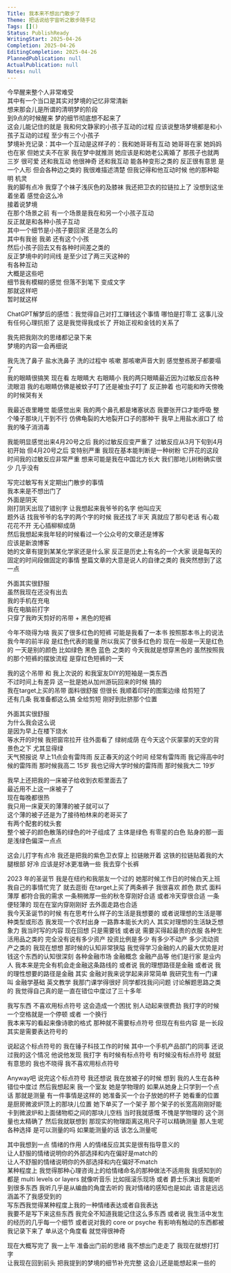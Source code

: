 ```yaml
---  
Title: 我本来不想出门散步了  
Theme: 把话说给宇宙听之散步随手记  
Tags: []()  
Status: PublishReady  
WritingStart: 2025-04-26  
Completion: 2025-04-26  
EditingCompletion: 2025-04-26  
PlannedPublication: null  
ActualPublication: null  
Notes: null  
---  
```

今早醒来整个人非常难受  
其中有一个当口是其实对梦境的记忆非常清新  
想来那会儿是所谓的清明梦的阶段  
到9点的时候醒来 梦的细节彻底想不起来了  
这会儿能记住的就是 我和何文静家的小孩子互动的过程 应该说整场梦境都是和小孩子互动的过程 至少有三个小孩子  
梦境补充记录：其中一个互动是这样子的：我和她哥哥有互动 她哥哥在家 她妈妈也在家 但她丈夫不在家 我在梦中就推测 她应该是和她老公离婚了 那孩子也就两三岁 很可爱 还和我互动  他很神奇 还和我互动 能各种变形之类的 反正很有意思 是一个人形 但会各种边之类的 我很难描述清楚 但我记得和他互动时候 他的那种聪明 机灵   
我的脚有点冷 我穿了个袜子浅灰色的及膝袜 我还把卫衣的拉链拉上了 没想到这坐着坐着 感觉会这么冷  
接着说梦境  
在那个场景之前 有一个场景是我在和另一个小孩子互动  
反正就是和各种小孩子互动  
其中一个细节是小孩子要回家 还是怎么的  
其中有我爸 我弟 还有这个小孩   
然后小孩子回去又有各种时间差之类的   
反正梦境中的时间线 是至少过了两三天这种的  
有各种互动  
大概是这些吧  
细节我有模糊的感觉 但落不到笔下 变成文字   
那就这样吧  
暂时就这样  
  
ChatGPT解梦后的感悟：我觉得自己对打工赚钱这个事情 哪怕是打零工 这事儿没有任何心理抗拒了 这是我觉得我成长了 开始正视和金钱的关系了  
  
我先把我刚次的思绪都记录下来  
梦境的内容一会再细说  
  
我先洗了鼻子 盐水洗鼻子 洗的过程中 咳嗽 那咳嗽声音大到 感觉整栋房子都要塌了  
我的眼睛很搞笑 现在看 左眼睛大 右眼睛小 我的两只眼睛最近因为过敏反应各种流眼泪 我的右眼睛仿佛是被蚊子叮了还是被虫子叮了 反正肿着 也可能和昨天傍晚的时候哭有关  
  
我最近夜里睡觉 能感觉出来 我的两个鼻孔都是堵塞状态 我要张开口才能呼吸 整个嗓子那块儿干到不行 仿佛龟裂的大地裂开口子的那种干 我早上用盐水淑口了 给我的嗓子消消毒  
  
我能明显感觉出来4月20号之后 我的过敏反应变严重了 过敏反应从3月下旬到4月初开始 但4月20号之后 变特别严重 我现在基本能判断是一种树粉 它开花的这段时间我的过敏反应非常严重 想来可能是我在中国北方长大 我们那地儿树粉确实很少 几乎没有  
  
写完过敏写有关定期出门散步的事情  
我本来是不想出门了  
外面是阴天  
刚打阴天出现了错别字 让我想起来我爷爷的名字 他叫应天  
题外话 找我爷爷的名字的两个字的时候 我还找了半天 真就应了那句老话 有心栽花花不开 无心插柳柳成荫  
然后我想起来我年轻的时候看过一个公众号的文章还是博客  
应该是新浪博客  
她的文章有提到某某化学家还是什么家 反正是历史上有名的一个大家 说是每天的固定的时间段做固定的事情 整篇文章的大意是说人的自律之类的 我突然想到了这一点  
  
外面其实很舒服  
虽然我现在还没有出去  
我的手机在充电  
我在电脑前打字  
只穿了我昨天剪好的吊带 + 黑色的短裤  
  
今年不晓得为啥 我买了很多红色的短裤 可能是我看了一本书 按照那本书上的说法 我今年的前半段 是红色代表的能量 所以我买了很多红色的 现在一般是一天是红色的 一天是别的颜色 比如绿色 黑色 蓝色 之类的 今天我就是想穿黑色的 虽然按照我的那个短裤的摆放流程 是穿红色短裤的一天  
  
我的这个吊带 和 我上次说的 和我室友DIY的短袖是一类东西  
不过时间上有差异 这一批是她从加州游玩回来的时候 搞的  
我在target上买的吊带 面料很舒服  但很长 我顺着印好的图案边缘 给剪短了   
还有几条 我准备都这么搞 全给剪短 刚好到肚脐那个位置  
  
外面其实很舒服  
为什么我会这么说  
是因为早上在楼下烧水  
等水开的时候 我把窗帘拉开 往外面看了 绿树成荫 在今天这个灰蒙蒙的天空的背景色之下 尤其显得绿   
天气预报说 早上11点会有雷阵雨 反正春天的这个时间 经常有雷阵雨 我记得高中时候的雷阵雨 那时候我高二 15岁 我也记得大学时候的雷阵雨 那时候我大二 19岁  
  
我早上还把我的一床被子给收到衣柜里面去了  
最近用不上这一床被子了  
现在每晚都很热  
我只用一床夏天的薄薄的被子就可以了  
这个薄的被子还是为了接待柏林来的老哥买了  
有两个配套的枕头套  
整个被子的颜色散落的绿色的叶子组成了 主体是绿色 有零星的白色 贴身的那一面是浅绿色偏深一点点  
  
这会儿打字有点冷 我还是把我的紫色卫衣穿上 拉链敞开着 这铁的拉链贴着我的大腿根部 好冷 应该是好冰更准确一些 我去穿个长裤  
  
2023 年的圣诞节 我是在纽约和我朋友一个过的 她那时候工作日的时候白天上班 我自己的事情忙完了 就去逛街 在target上买了两条裤子 我很喜欢 颜色 款式 面料薄厚 都符合我的需求 一条稍微厚一些的秋冬穿刚好合适 或者冷天穿很合适 一条便轻薄的 现在在室内穿刚刚好 去外面走路也合适   
我今天圣诞节的时候 有在思考什么样子的生活是我想要的 或者说理想的生活是哪种类型或形态 我发现一个农村出身 一路靠本能长大的人 其实对理想的生活缺乏想象力 我当时写的内容 现在回想 只是需要钱 或者说 需要买得起最贵的衣服 各种生活用品之类的 完全没有说有多少资产 投资比例是多少 有多少不动产 多少流动资产之类的 我现在想想 那时候的认知非常狭隘 我觉得学习金融的人的最大优势是对钱这个东西的认知很深刻 各种金融市场 金融概念 金融产品等 他们是行家 是业内人 我本来是完全有机会走金融这条路线的 或者说 我的理想路径是金融 或者说 我的理性想要的路径是金融 其实 金融对我来说学起来非常简单 我研究生有一门课 叫 金融学基础 英文教学 我那门课学得很好 同学都找我问问题 讨论解题思路之类的 我觉得自己真的是一直在错位中度过了三十多年   
  
我写东西 不喜欢用标点符号 这会造成一个困扰 别人动起来很费劲 我打字的时候一个空格就是一个停顿 或者 一个换行   
我本来写的看起来像诗歌的格式 那种就不需要标点符号 但现在有些内容 是一长段 其实是需要表达符号的  
  
说起这个标点符号的 我在锤子科技工作的时候 其中一个手机产品部门的同事 还说过我的这个情况 他说他发现 我打字 有时候有标点符号 有时候没有标点符号 就挺有意思的 我也不晓得 我不喜欢用标点符号  
  
Anyway吧 说完这个标点符号 我还想说 我在放被子的时候 想到 我的人生在各种错位中度过 然后我想起来 我一个室友 她是学物理的 如果从她身上只学到一个点话 那就是测量 有一件事情是这样的 她准备买一个台子放她的杯子 她看重的位置是厨房微波炉顶上的那块儿位置 她下单买了一个架子 那个架子的长宽高刚刚好能卡到微波炉和上面储物柜之间的那块儿空档 当时我就感慨 不愧是学物理的 这个测量也太精确了 然后我就联想到 那现实的物理距离这用尺子可以精确测量 那人生呢 各种选择 是可以测量的吗 如果能测量的话 该怎么测量呢  
  
其中我想到一点 情绪的作用 人的情绪反应其实是很有指导意义的  
让人舒服的情绪说明你的外部选择和内在偏好是match的  
让人不舒服的情绪说明你的外部选择和内在偏好不match  
某种程度上 我觉得那种心理咨询上的给情绪命名的那种做法不适用我 我感知到的都是 multi levels or layers 就像听音乐 比如摇滚乐现场 或者 爵士乐演出 我能听到很多东西 我听几乎是从编曲的角度去听的 我对情绪的感知也是如此 语言是远远涵盖不了我感受到的  
写东西我觉得某种程度上我的一种情绪表达或者自我表达  
我要不是写下来这些东西 我完全不知道我能记住这么多东西 或者说 我生活中发生的经历的几乎每一个细节 或者说对我的 core or psyche 有影响有触动的东西都被我记录下来了 单从这个角度看 就觉得很神奇  
  
现在大概写完了 我一上午 准备出门前的思绪 我不想出门走走了 我现在就想打打字   
让我现在回到前头 把我提到的梦境的细节补充完整 这会儿还是能想起来一些的   
  